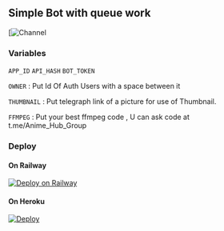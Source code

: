 ## Simple Bot with queue work 

[![Channel](https://t.me/LightEncodes)

### Variables
`APP_ID` `API_HASH` `BOT_TOKEN`

`OWNER` : Put Id Of Auth Users with a space between it

`THUMBNAIL` : Put telegraph link of a picture for use of Thumbnail.

`FFMPEG` : Put your best ffmpeg code , U can ask code at t.me/Anime_Hub_Group

### Deploy 
#### On Railway
[![Deploy on Railway](https://railway.app/button.svg)](https://railway.app/new/template?template=https%3A%2F%2Fgithub.com%2FRick-and-Roll%2FLight-Queue%2Ftree%2FAlpha-HANDBRAKECLI&envs=APP_ID%2CAPI_HASH%2COWNER%2CBOT_TOKEN%2CTHUMBNAIL%2CFFMPEG&optionalEnvs=THUMBNAIL&APP_IDDesc=Your+api+id%2C+from+my.telegram.org+or+%40apiScrapperRoBot.%22&API_HASHDesc=Your+api+hash%2C+from+my.telegram.org+or+%40apiScrapperRoBot&OWNERDesc=ID+Of+Authorized+Users+%28must+be+preceeded+with+a+-%29+With+A+Space+Between+It+&BOT_TOKENDesc=Api+Token+of+bot+_+Create+One+At+t.me%2FBotFather&THUMBNAILDesc=Put+telegraph+link+of+a+picture+for+use+of+Thumbnail&FFMPEGDesc=Input+A+ffmpeg+or+Handbrake-cli+Code&THUMBNAILDefault=https%3A%2F%2Ftelegra.ph%2F%2Ffile%2F6370f098231e0bc94be70.jpg&FFMPEGDefault=ffmpeg+-i+%27%27%27%7B%7D%27%27%27+-preset+ultrafast+-c%3Av+libx265+-crf+27+-map+0%3Av+-c%3Aa+aac+-map+0%3Aa+-c%3As+copy+-map+0%3As%3F+%27%27%27%7B%7D%27%27%27+-y&referralCode=dyaIsm)
#### On Heroku
[![Deploy](https://www.herokucdn.com/deploy/button.svg)](https://heroku.com/deploy?template=https://github.com/Rick-and-Roll/CompressorQueue/tree/beta)
